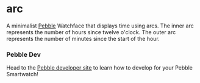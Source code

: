 # arc
A minimalist [Pebble](https://getpebble.com/) Watchface that displays time using arcs. The inner arc represents the number of hours since twelve o'clock. The outer arc represents the number of minutes since the start of the hour.

### Pebble Dev
Head to the [Pebble developer site](https://developer.getpebble.com/) to learn how to develop for your Pebble Smartwatch!
